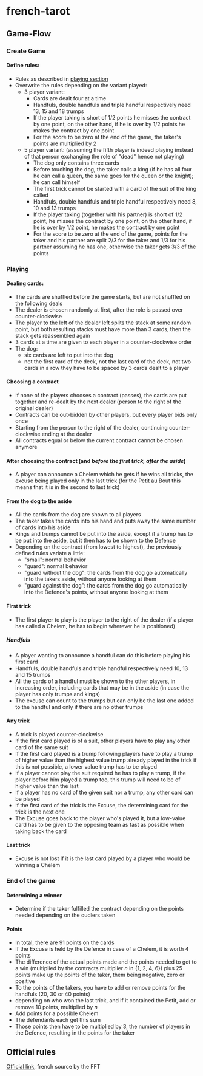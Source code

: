 # french-tarot

## Game-Flow

### Create Game

#### Define rules:
- Rules as described in [playing section](#Playing)
- Overwrite the rules depending on the variant played:
    - 3 player variant:
        - Cards are dealt four at a time
        - Handfuls, double handfuls and triple handful respectively need 13, 15 and 18 
          trumps
        - If the player taking is short of 1/2 points he misses the contract by one point,
          on the other hand, if he is over by 1/2 points he makes the contract by one 
          point
        - For the score to be zero at the end of the game, the taker's points are 
          multiplied by 2
    - 5 player variant: (assuming the fifth player is indeed playing instead of that
      person exchanging the role of "dead" hence not playing)
        - The dog only contains three cards
        - Before touching the dog, the taker calls a king (if he has all four he can call
          a queen, the same goes for the queen or the knight); he can call himself
        - The first trick cannot be started with a card of the suit of the king called
        - Handfuls, double handfuls and triple handful respectively need 8, 10 and 13 
          trumps
        - If the player taking (together with his partner) is short of 1/2 point, he 
          misses the contract by one point, on the other hand, if he is over by 1/2 point, 
          he makes the contract by one point
        - For the score to be zero at the end of the game, points for the taker and his
          partner are split 2/3 for the taker and 1/3 for his partner assuming he has one,
          otherwise the taker gets 3/3 of the points

### Playing

#### Dealing cards:
- The cards are shuffled before the game starts, but are not shuffled on the following 
  deals
- The dealer is chosen randomly at first, after the role is passed over counter-clockwise
- The player to the left of the dealer left splits the stack at some random point, but
  both resulting stacks must have more than 3 cards, then the stack gets reassembled again
- 3 cards at a time are given to each player in a counter-clockwise order
- The dog:
    - six cards are left to put into the dog
    - not the first card of the deck, not the last card of the deck, not two cards in a 
      row they have to be spaced by 3 cards dealt to a player

#### Choosing a contract
- If none of the players chooses a contract (passes), the cards are put together and 
  re-dealt by the next dealer (person to the right of the original dealer)
- Contracts can be out-bidden by other players, but every player bids only once 
- Starting from the person to the right of the dealer, continuing counter-clockwise 
  ending at the dealer
- All contracts equal or below the current contract cannot be chosen anymore

#### After choosing the contract (and _before the first trick, after the aside_)
- A player can announce a Chelem which he gets if he wins all tricks, the excuse being 
  played only in the last trick (for the Petit au Bout this means that it is in the 
  second to last trick)

#### From the dog to the aside
- All the cards from the dog are shown to all players
- The taker takes the cards into his hand and puts away the same number of cards into his 
  aside
- Kings and trumps cannot be put into the aside, except if a trump has to be put into
  the aside, but it then has to be shown to the Defence
- Depending on the contract (from lowest to highest), the previously defined rules variate 
  a little:
    - "small": normal behavior
    - "guard": normal behavior
    - "guard without the dog": the cards from the dog go automatically into the takers 
  aside, without anyone looking at them
    - "guard against the dog": the cards from the dog go automatically into the Defence's 
  points, without anyone looking at them

#### First trick
- The first player to play is the player to the right of the dealer (if a player has
  called a Chelem, he has to begin wherever he is positioned)
##### Handfuls
- A player wanting to announce a handful can do this before playing his first card
- Handfuls, double handfuls and triple handful respectively need 10, 13 and 15 trumps
- All the cards of a handful must be shown to the other players, in increasing order, 
  including cards that may be in the aside (in case the player has only trumps and kings)
- The excuse can count to the trumps but can only be the last one added to the handful and
  only if there are no other trumps

#### Any trick
- A trick is played counter-clockwise
- If the first card played is of a suit, other players have to play any other card of the
  same suit
- If the first card played is a trump following players have to play a trump of higher
  value than the highest value trump already played in the trick if this is not
  possible, a lower value trump has to be played
- If a player cannot play the suit required he has to play a trump, if the player 
  before him played a trump too, this trump will need to be of higher value than the last
- If a player has no card of the given suit nor a trump, any other card can be played
- If the first card of the trick is the Excuse, the determining card for the trick is 
  the next one
- The Excuse goes back to the player who's played it, but a low-value card has to be 
  given to the opposing team as fast as possible when taking back the card

#### Last trick
- Excuse is not lost if it is the last card played by a player who would be winning a 
  Chelem

### End of the game

#### Determining a winner
- Determine if the taker fulfilled the contract depending on the points needed 
  depending on the oudlers taken

#### Points
- In total, there are 91 points on the cards
- If the Excuse is held by the Defence in case of a Chelem, it is worth 4 points
- The difference of the actual points made and the points needed to get to a win 
  (multiplied by the contracts multiplier _n_ in {1, 2, 4, 6}) plus 25 points make up 
  the points of the taker, them being negative, zero or positive
- To the points of the takers, you have to add or remove points for the handfuls (20, 30 
  or 40 points)
- depending on who won the last trick, and if it contained the Petit, add or remove 10 
  points, multiplied by _n_
- Add points for a possible Chelem 
- The defendants each get this sum
- Those points then have to be multiplied by 3, the number of players in the Defence, 
  resulting in the points for the taker

## Official rules
[Official link](https://www.fftarot.fr/assets/documents/R-RO201206.pdf), french source
by the FFT
